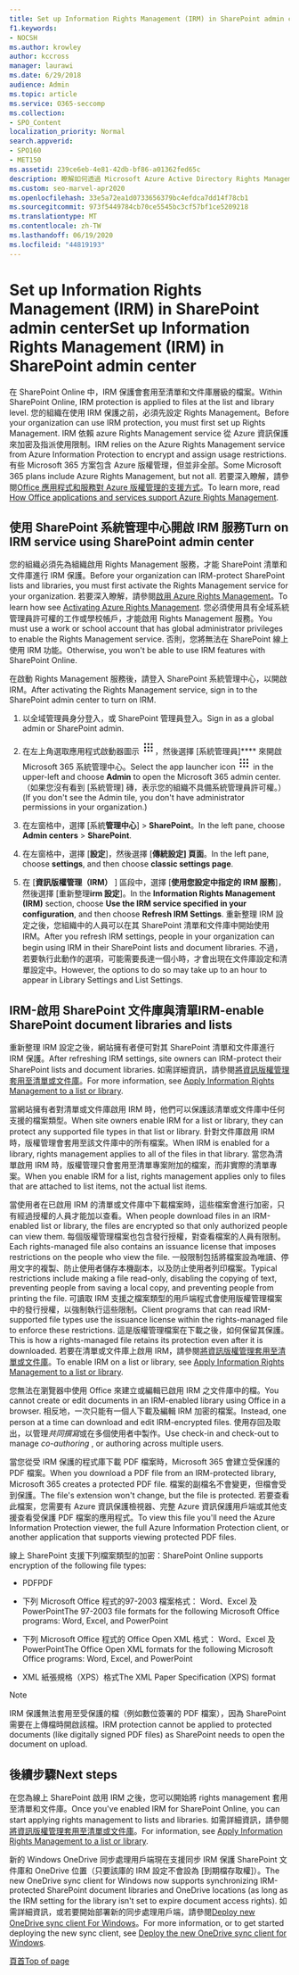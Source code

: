 ```yaml
---
title: Set up Information Rights Management (IRM) in SharePoint admin center
f1.keywords:
- NOCSH
ms.author: krowley
author: kccross
manager: laurawi
ms.date: 6/29/2018
audience: Admin
ms.topic: article
ms.service: O365-seccomp
ms.collection:
- SPO_Content
localization_priority: Normal
search.appverid:
- SPO160
- MET150
ms.assetid: 239ce6eb-4e81-42db-bf86-a01362fed65c
description: 瞭解如何透過 Microsoft Azure Active Directory Rights Management Services （RMS）使用 SharePoint Online IRM，以保護 SharePoint 清單和文件庫。
ms.custom: seo-marvel-apr2020
ms.openlocfilehash: 33e5a72ea1d0733656379bc4efdca7dd14f78cb1
ms.sourcegitcommit: 973f5449784cb70ce5545bc3cf57bf1ce5209218
ms.translationtype: MT
ms.contentlocale: zh-TW
ms.lasthandoff: 06/19/2020
ms.locfileid: "44819193"
---
```

# <a name="set-up-information-rights-management-irm-in-sharepoint-admin-center"></a><span data-ttu-id="7d3b3-103">Set up Information Rights Management (IRM) in SharePoint admin center</span><span class="sxs-lookup"><span data-stu-id="7d3b3-103">Set up Information Rights Management (IRM) in SharePoint admin center</span></span>

<span data-ttu-id="7d3b3-104">在 SharePoint Online 中，IRM 保護會套用至清單和文件庫層級的檔案。</span><span class="sxs-lookup"><span data-stu-id="7d3b3-104">Within SharePoint Online, IRM protection is applied to files at the list and library level.</span></span> <span data-ttu-id="7d3b3-105">您的組織在使用 IRM 保護之前，必須先設定 Rights Management。</span><span class="sxs-lookup"><span data-stu-id="7d3b3-105">Before your organization can use IRM protection, you must first set up Rights Management.</span></span> <span data-ttu-id="7d3b3-106">IRM 依賴 azure Rights Management service 從 Azure 資訊保護來加密及指派使用限制。</span><span class="sxs-lookup"><span data-stu-id="7d3b3-106">IRM relies on the Azure Rights Management service from Azure Information Protection to encrypt and assign usage restrictions.</span></span> <span data-ttu-id="7d3b3-107">有些 Microsoft 365 方案包含 Azure 版權管理，但並非全部。</span><span class="sxs-lookup"><span data-stu-id="7d3b3-107">Some Microsoft 365 plans include Azure Rights Management, but not all.</span></span> <span data-ttu-id="7d3b3-108">若要深入瞭解，請參閱[Office 應用程式和服務對 Azure 版權管理的支援方式](https://docs.microsoft.com/azure/information-protection/understand-explore/office-apps-services-support)。</span><span class="sxs-lookup"><span data-stu-id="7d3b3-108">To learn more, read [How Office applications and services support Azure Rights Management](https://docs.microsoft.com/azure/information-protection/understand-explore/office-apps-services-support).</span></span>
  
## <a name="turn-on-irm-service-using-sharepoint-admin-center"></a><span data-ttu-id="7d3b3-109">使用 SharePoint 系統管理中心開啟 IRM 服務</span><span class="sxs-lookup"><span data-stu-id="7d3b3-109">Turn on IRM service using SharePoint admin center</span></span>

<span data-ttu-id="7d3b3-110">您的組織必須先為組織啟用 Rights Management 服務，才能 SharePoint 清單和文件庫進行 IRM 保護。</span><span class="sxs-lookup"><span data-stu-id="7d3b3-110">Before your organization can IRM-protect SharePoint lists and libraries, you must first activate the Rights Management service for your organization.</span></span> <span data-ttu-id="7d3b3-111">若要深入瞭解，請參閱[啟用 Azure Rights Management](https://docs.microsoft.com/information-protection/deploy-use/activate-service)。</span><span class="sxs-lookup"><span data-stu-id="7d3b3-111">To learn how see [Activating Azure Rights Management](https://docs.microsoft.com/information-protection/deploy-use/activate-service).</span></span> <span data-ttu-id="7d3b3-112">您必須使用具有全域系統管理員許可權的工作或學校帳戶，才能啟用 Rights Management 服務。</span><span class="sxs-lookup"><span data-stu-id="7d3b3-112">You must use a work or school account that has global administrator privileges to enable the Rights Management service.</span></span> <span data-ttu-id="7d3b3-113">否則，您將無法在 SharePoint 線上使用 IRM 功能。</span><span class="sxs-lookup"><span data-stu-id="7d3b3-113">Otherwise, you won't be able to use IRM features with SharePoint Online.</span></span>
  
<span data-ttu-id="7d3b3-114">在啟動 Rights Management 服務後，請登入 SharePoint 系統管理中心，以開啟 IRM。</span><span class="sxs-lookup"><span data-stu-id="7d3b3-114">After activating the Rights Management service, sign in to the SharePoint admin center to turn on IRM.</span></span>
  
1. <span data-ttu-id="7d3b3-115">以全域管理員身分登入，或 SharePoint 管理員登入。</span><span class="sxs-lookup"><span data-stu-id="7d3b3-115">Sign in as a global admin or SharePoint admin.</span></span>
    
2. <span data-ttu-id="7d3b3-116">在左上角選取應用程式啟動器圖示 ![Office 365 中的應用程式啟動器圖示](../media/e5aee650-c566-4100-aaad-4cc2355d909f.png)，然後選擇 [系統管理員]\*\*\*\* 來開啟 Microsoft 365 系統管理中心。</span><span class="sxs-lookup"><span data-stu-id="7d3b3-116">Select the app launcher icon ![The app launcher icon in Office 365](../media/e5aee650-c566-4100-aaad-4cc2355d909f.png) in the upper-left and choose **Admin** to open the Microsoft 365 admin center.</span></span> <span data-ttu-id="7d3b3-117">（如果您沒有看到 [系統管理] 磚，表示您的組織不具備系統管理員許可權。）</span><span class="sxs-lookup"><span data-stu-id="7d3b3-117">(If you don't see the Admin tile, you don't have administrator permissions in your organization.)</span></span> 
    
3. <span data-ttu-id="7d3b3-118">在左窗格中，選擇 [系統**管理中心**] \> **SharePoint**。</span><span class="sxs-lookup"><span data-stu-id="7d3b3-118">In the left pane, choose **Admin centers** \> **SharePoint**.</span></span>
    
4. <span data-ttu-id="7d3b3-119">在左窗格中，選擇 [**設定**]，然後選擇 [**傳統設定] 頁面**。</span><span class="sxs-lookup"><span data-stu-id="7d3b3-119">In the left pane, choose **settings**, and then choose **classic settings page**.</span></span>
    
5. <span data-ttu-id="7d3b3-120">在 [**資訊版權管理（IRM）** ] 區段中，選擇 [**使用您設定中指定的 IRM 服務**]，然後選擇 [重新整理**irm 設定**]。</span><span class="sxs-lookup"><span data-stu-id="7d3b3-120">In the **Information Rights Management (IRM)** section, choose **Use the IRM service specified in your configuration**, and then choose **Refresh IRM Settings**.</span></span> <span data-ttu-id="7d3b3-121">重新整理 IRM 設定之後，您組織中的人員可以在其 SharePoint 清單和文件庫中開始使用 IRM。</span><span class="sxs-lookup"><span data-stu-id="7d3b3-121">After you refresh IRM settings, people in your organization can begin using IRM in their SharePoint lists and document libraries.</span></span> <span data-ttu-id="7d3b3-122">不過，若要執行此動作的選項，可能需要長達一個小時，才會出現在文件庫設定和清單設定中。</span><span class="sxs-lookup"><span data-stu-id="7d3b3-122">However, the options to do so may take up to an hour to appear in Library Settings and List Settings.</span></span>
    
## <a name="irm-enable-sharepoint-document-libraries-and-lists"></a><span data-ttu-id="7d3b3-123">IRM-啟用 SharePoint 文件庫與清單</span><span class="sxs-lookup"><span data-stu-id="7d3b3-123">IRM-enable SharePoint document libraries and lists</span></span>
<span data-ttu-id="7d3b3-124"><a name="__toc220831191"> </a></span><span class="sxs-lookup"><span data-stu-id="7d3b3-124"><a name="__toc220831191"> </a></span></span>

<span data-ttu-id="7d3b3-125">重新整理 IRM 設定之後，網站擁有者便可對其 SharePoint 清單和文件庫進行 IRM 保護。</span><span class="sxs-lookup"><span data-stu-id="7d3b3-125">After refreshing IRM settings, site owners can IRM-protect their SharePoint lists and document libraries.</span></span> <span data-ttu-id="7d3b3-126">如需詳細資訊，請參閱[將資訊版權管理套用至清單或文件庫](apply-irm-to-a-list-or-library.md)。</span><span class="sxs-lookup"><span data-stu-id="7d3b3-126">For more information, see [Apply Information Rights Management to a list or library](apply-irm-to-a-list-or-library.md).</span></span>
  
<span data-ttu-id="7d3b3-127">當網站擁有者對清單或文件庫啟用 IRM 時，他們可以保護該清單或文件庫中任何支援的檔案類型。</span><span class="sxs-lookup"><span data-stu-id="7d3b3-127">When site owners enable IRM for a list or library, they can protect any supported file types in that list or library.</span></span> <span data-ttu-id="7d3b3-128">針對文件庫啟用 IRM 時，版權管理會套用至該文件庫中的所有檔案。</span><span class="sxs-lookup"><span data-stu-id="7d3b3-128">When IRM is enabled for a library, rights management applies to all of the files in that library.</span></span> <span data-ttu-id="7d3b3-129">當您為清單啟用 IRM 時，版權管理只會套用至清單專案附加的檔案，而非實際的清單專案。</span><span class="sxs-lookup"><span data-stu-id="7d3b3-129">When you enable IRM for a list, rights management applies only to files that are attached to list items, not the actual list items.</span></span>
  
<span data-ttu-id="7d3b3-130">當使用者在已啟用 IRM 的清單或文件庫中下載檔案時，這些檔案會進行加密，只有經過授權的人員才能加以查看。</span><span class="sxs-lookup"><span data-stu-id="7d3b3-130">When people download files in an IRM-enabled list or library, the files are encrypted so that only authorized people can view them.</span></span> <span data-ttu-id="7d3b3-131">每個版權管理檔案也包含發行授權，對查看檔案的人員有限制。</span><span class="sxs-lookup"><span data-stu-id="7d3b3-131">Each rights-managed file also contains an issuance license that imposes restrictions on the people who view the file.</span></span> <span data-ttu-id="7d3b3-132">一般限制包括將檔案設為唯讀、停用文字的複製、防止使用者儲存本機副本，以及防止使用者列印檔案。</span><span class="sxs-lookup"><span data-stu-id="7d3b3-132">Typical restrictions include making a file read-only, disabling the copying of text, preventing people from saving a local copy, and preventing people from printing the file.</span></span> <span data-ttu-id="7d3b3-133">可讀取 IRM 支援之檔案類型的用戶端程式會使用版權管理檔案中的發行授權，以強制執行這些限制。</span><span class="sxs-lookup"><span data-stu-id="7d3b3-133">Client programs that can read IRM-supported file types use the issuance license within the rights-managed file to enforce these restrictions.</span></span> <span data-ttu-id="7d3b3-134">這是版權管理檔案在下載之後，如何保留其保護。</span><span class="sxs-lookup"><span data-stu-id="7d3b3-134">This is how a rights-managed file retains its protection even after it is downloaded.</span></span> <span data-ttu-id="7d3b3-135">若要在清單或文件庫上啟用 IRM，請參閱[將資訊版權管理套用至清單或文件庫](apply-irm-to-a-list-or-library.md)。</span><span class="sxs-lookup"><span data-stu-id="7d3b3-135">To enable IRM on a list or library, see [Apply Information Rights Management to a list or library](apply-irm-to-a-list-or-library.md).</span></span>
  
<span data-ttu-id="7d3b3-136">您無法在瀏覽器中使用 Office 來建立或編輯已啟用 IRM 之文件庫中的檔。</span><span class="sxs-lookup"><span data-stu-id="7d3b3-136">You cannot create or edit documents in an IRM-enabled library using Office in a browser.</span></span> <span data-ttu-id="7d3b3-137">相反地，一次只能有一個人下載及編輯 IRM 加密的檔案。</span><span class="sxs-lookup"><span data-stu-id="7d3b3-137">Instead, one person at a time can download and edit IRM-encrypted files.</span></span> <span data-ttu-id="7d3b3-138">使用存回及取出，以管理*共同撰寫*或在多個使用者中製作。</span><span class="sxs-lookup"><span data-stu-id="7d3b3-138">Use check-in and check-out to manage  *co-authoring*  , or authoring across multiple users.</span></span> 
  
<span data-ttu-id="7d3b3-139">當您從受 IRM 保護的程式庫下載 PDF 檔案時，Microsoft 365 會建立受保護的 PDF 檔案。</span><span class="sxs-lookup"><span data-stu-id="7d3b3-139">When you download a PDF file from an IRM-protected library, Microsoft 365 creates a protected PDF file.</span></span> <span data-ttu-id="7d3b3-140">檔案的副檔名不會變更，但檔會受到保護。</span><span class="sxs-lookup"><span data-stu-id="7d3b3-140">The file's extension won't change, but the file is protected.</span></span> <span data-ttu-id="7d3b3-141">若要查看此檔案，您需要有 Azure 資訊保護檢視器、完整 Azure 資訊保護用戶端或其他支援查看受保護 PDF 檔案的應用程式。</span><span class="sxs-lookup"><span data-stu-id="7d3b3-141">To view this file you'll need the Azure Information Protection viewer, the full Azure Information Protection client, or another application that supports viewing protected PDF files.</span></span> 
  
<span data-ttu-id="7d3b3-142">線上 SharePoint 支援下列檔案類型的加密：</span><span class="sxs-lookup"><span data-stu-id="7d3b3-142">SharePoint Online supports encryption of the following file types:</span></span>
  
- <span data-ttu-id="7d3b3-143">PDF</span><span class="sxs-lookup"><span data-stu-id="7d3b3-143">PDF</span></span>
    
- <span data-ttu-id="7d3b3-144">下列 Microsoft Office 程式的97-2003 檔案格式： Word、Excel 及 PowerPoint</span><span class="sxs-lookup"><span data-stu-id="7d3b3-144">The 97-2003 file formats for the following Microsoft Office programs: Word, Excel, and PowerPoint</span></span>
    
- <span data-ttu-id="7d3b3-145">下列 Microsoft Office 程式的 Office Open XML 格式： Word、Excel 及 PowerPoint</span><span class="sxs-lookup"><span data-stu-id="7d3b3-145">The Office Open XML formats for the following Microsoft Office programs: Word, Excel, and PowerPoint</span></span>
    
- <span data-ttu-id="7d3b3-146">XML 紙張規格（XPS）格式</span><span class="sxs-lookup"><span data-stu-id="7d3b3-146">The XML Paper Specification (XPS) format</span></span>
 
> [!NOTE]
> <span data-ttu-id="7d3b3-147">IRM 保護無法套用至受保護的檔（例如數位簽署的 PDF 檔案），因為 SharePoint 需要在上傳檔時開啟該檔。</span><span class="sxs-lookup"><span data-stu-id="7d3b3-147">IRM protection cannot be applied to protected documents (like digitally signed PDF files) as SharePoint needs to open the document on upload.</span></span> 

## <a name="next-steps"></a><span data-ttu-id="7d3b3-148">後續步驟</span><span class="sxs-lookup"><span data-stu-id="7d3b3-148">Next steps</span></span>
<span data-ttu-id="7d3b3-149"><a name="__toc220831191"> </a></span><span class="sxs-lookup"><span data-stu-id="7d3b3-149"><a name="__toc220831191"> </a></span></span>

<span data-ttu-id="7d3b3-150">在您為線上 SharePoint 啟用 IRM 之後，您可以開始將 rights management 套用至清單和文件庫。</span><span class="sxs-lookup"><span data-stu-id="7d3b3-150">Once you've enabled IRM for SharePoint Online, you can start applying rights management to lists and libraries.</span></span> <span data-ttu-id="7d3b3-151">如需詳細資訊，請參閱[將資訊版權管理套用至清單或文件庫](apply-irm-to-a-list-or-library.md)。</span><span class="sxs-lookup"><span data-stu-id="7d3b3-151">For information, see [Apply Information Rights Management to a list or library](apply-irm-to-a-list-or-library.md).</span></span>
  
<span data-ttu-id="7d3b3-152">新的 Windows OneDrive 同步處理用戶端現在支援同步 IRM 保護 SharePoint 文件庫和 OneDrive 位置（只要該庫的 IRM 設定不會設為 [到期檔存取權]）。</span><span class="sxs-lookup"><span data-stu-id="7d3b3-152">The new OneDrive sync client for Windows now supports synchronizing IRM-protected SharePoint document libraries and OneDrive locations (as long as the IRM setting for the library isn't set to expire document access rights).</span></span> <span data-ttu-id="7d3b3-153">如需詳細資訊，或若要開始部署新的同步處理用戶端，請參閱[Deploy new OneDrive sync client For Windows](https://docs.microsoft.com/onedrive/deploy-on-windows)。</span><span class="sxs-lookup"><span data-stu-id="7d3b3-153">For more information, or to get started deploying the new sync client, see [Deploy the new OneDrive sync client for Windows](https://docs.microsoft.com/onedrive/deploy-on-windows).</span></span>
  
[<span data-ttu-id="7d3b3-154">頁首</span><span class="sxs-lookup"><span data-stu-id="7d3b3-154">Top of page</span></span>](set-up-irm-in-sp-admin-center.md)
